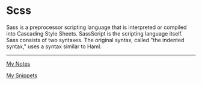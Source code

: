 # Scss

Sass is a preprocessor scripting language that is interpreted or compiled into Cascading Style Sheets. SassScript is the scripting language itself. Sass consists of two syntaxes. The original syntax, called "the indented syntax," uses a syntax similar to Haml.

---

[My Notes](Scss%201b2aeacbb29981b4b6fbc52ef8f3609a/My%20Notes%201b2aeacbb29981c0a810d193751634a8.md)

[My Snippets](Scss%201b2aeacbb29981b4b6fbc52ef8f3609a/My%20Snippets%201b2aeacbb2998125b2edcc219cbf9ab0.md)